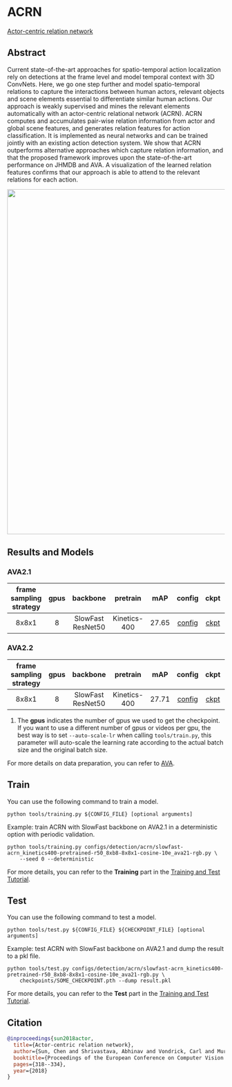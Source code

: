 # ACRN

[Actor-centric relation network](https://openaccess.thecvf.com/content_ECCV_2018/html/Chen_Sun_Actor-centric_Relation_Network_ECCV_2018_paper.html)

<!-- [ALGORITHM] -->

## Abstract

<!-- [ABSTRACT] -->

Current state-of-the-art approaches for spatio-temporal action localization rely on detections at the frame level and model temporal context with 3D ConvNets. Here, we go one step further and model spatio-temporal relations to capture the interactions between human actors, relevant objects and scene elements essential to differentiate similar human actions. Our approach is weakly supervised and mines the relevant elements automatically with an actor-centric relational network (ACRN). ACRN computes and accumulates pair-wise relation information from actor and global scene features, and generates relation features for action classification. It is implemented as neural networks and can be trained jointly with an existing action detection system. We show that ACRN outperforms alternative approaches which capture relation information, and that the proposed framework improves upon the state-of-the-art performance on JHMDB and AVA. A visualization of the learned relation features confirms that our approach is able to attend to the relevant relations for each action.

<!-- [IMAGE] -->

<div align=center>
<img src="https://user-images.githubusercontent.com/34324155/142996406-09ac1b09-2a9e-478c-9035-5fe7a80bc80b.png" width="800"/>
</div>

## Results and Models

### AVA2.1

| frame sampling strategy | gpus |     backbone      |   pretrain   |  mAP  |                      config                      |                      ckpt                      |                      log                      |
| :---------------------: | :--: | :---------------: | :----------: | :---: | :----------------------------------------------: | :--------------------------------------------: | :-------------------------------------------: |
|          8x8x1          |  8   | SlowFast ResNet50 | Kinetics-400 | 27.65 | [config](/configs/detection/acrn/slowfast-acrn_kinetics400-pretrained-r50_8xb8-8x8x1-cosine-10e_ava21-rgb.py) | [ckpt](https://download.openmmlab.com/mmaction/v1.0/detection/acrn/slowfast-acrn_kinetics400-pretrained-r50_8xb8-8x8x1-cosine-10e_ava21-rgb/slowfast-acrn_kinetics400-pretrained-r50_8xb8-8x8x1-cosine-10e_ava21-rgb_20220906-0dae1a90.pth) | [log](https://download.openmmlab.com/mmaction/v1.0/detection/acrn/slowfast-acrn_kinetics400-pretrained-r50_8xb8-8x8x1-cosine-10e_ava21-rgb/slowfast-acrn_kinetics400-pretrained-r50_8xb8-8x8x1-cosine-10e_ava21-rgb.log) |

### AVA2.2

| frame sampling strategy | gpus |     backbone      |   pretrain   |  mAP  |                      config                      |                      ckpt                      |                      log                      |
| :---------------------: | :--: | :---------------: | :----------: | :---: | :----------------------------------------------: | :--------------------------------------------: | :-------------------------------------------: |
|          8x8x1          |  8   | SlowFast ResNet50 | Kinetics-400 | 27.71 | [config](/configs/detection/acrn/slowfast-acrn_kinetics400-pretrained-r50_8xb8-8x8x1-cosine-10e_ava22-rgb.py) | [ckpt](https://download.openmmlab.com/mmaction/v1.0/detection/acrn/slowfast-acrn_kinetics400-pretrained-r50_8xb8-8x8x1-cosine-10e_ava22-rgb/slowfast-acrn_kinetics400-pretrained-r50_8xb8-8x8x1-cosine-10e_ava22-rgb_20220906-66ec24a2.pth) | [log](https://download.openmmlab.com/mmaction/v1.0/detection/acrn/slowfast-acrn_kinetics400-pretrained-r50_8xb8-8x8x1-cosine-10e_ava22-rgb/slowfast-acrn_kinetics400-pretrained-r50_8xb8-8x8x1-cosine-10e_ava22-rgb.log) |

1. The **gpus** indicates the number of gpus we used to get the checkpoint. If you want to use a different number of gpus or videos per gpu, the best way is to set `--auto-scale-lr` when calling `tools/train.py`, this parameter will auto-scale the learning rate according to the actual batch size and the original batch size.

For more details on data preparation, you can refer to [AVA](/tools/data/ava/README.md).

## Train

You can use the following command to train a model.

```shell
python tools/training.py ${CONFIG_FILE} [optional arguments]
```

Example: train ACRN with SlowFast backbone on AVA2.1 in a deterministic option with periodic validation.

```shell
python tools/training.py configs/detection/acrn/slowfast-acrn_kinetics400-pretrained-r50_8xb8-8x8x1-cosine-10e_ava21-rgb.py \
    --seed 0 --deterministic
```

For more details, you can refer to the **Training** part in the [Training and Test Tutorial](/docs/en/user_guides/train_test.md).

## Test

You can use the following command to test a model.

```shell
python tools/test.py ${CONFIG_FILE} ${CHECKPOINT_FILE} [optional arguments]
```

Example: test ACRN with SlowFast backbone on AVA2.1 and dump the result to a pkl file.

```shell
python tools/test.py configs/detection/acrn/slowfast-acrn_kinetics400-pretrained-r50_8xb8-8x8x1-cosine-10e_ava21-rgb.py \
    checkpoints/SOME_CHECKPOINT.pth --dump result.pkl
```

For more details, you can refer to the **Test** part in the [Training and Test Tutorial](/docs/en/user_guides/train_test.md).

## Citation

```BibTeX
@inproceedings{sun2018actor,
  title={Actor-centric relation network},
  author={Sun, Chen and Shrivastava, Abhinav and Vondrick, Carl and Murphy, Kevin and Sukthankar, Rahul and Schmid, Cordelia},
  booktitle={Proceedings of the European Conference on Computer Vision (ECCV)},
  pages={318--334},
  year={2018}
}
```
